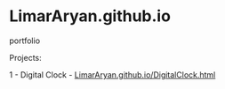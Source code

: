 # LimarAryan.github.io
portfolio

Projects:

1 - Digital Clock - [LimarAryan.github.io/DigitalClock.html](https://limararyan.github.io/DigitalClock.html)
